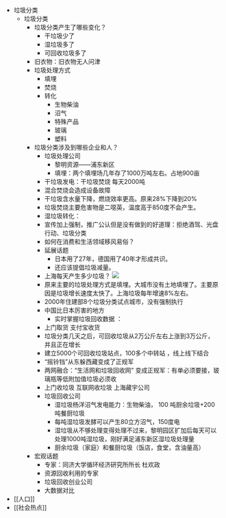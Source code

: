 - 垃圾分类
    - 垃圾分类
        - 垃圾分类产生了哪些变化？
            - 干垃圾少了
            - 湿垃圾多了
            - 可回收垃圾多了
        - 旧衣物：旧衣物无人问津
        - 垃圾处理方式
            - 填埋
            - 焚烧
            - 转化
                - 生物柴油
                - 沼气
                - 特殊产品
                - 玻璃
                - 塑料
        - 垃圾分类涉及到哪些企业和人？
            - 垃圾处理公司
                - 黎明资源——浦东新区
                - 填埋：两个填埋场几年存了1000万吨左右。占地900亩
            - 干垃圾发电：干垃圾焚烧 每天2000吨
            - 混合焚烧会造成设备故障
            - 干垃圾含水量下降，燃烧效率更高。原来28%下降到20%
            - 垃圾焚烧主要危害物是二噁英，温度高于850度不会产生。
            - 湿垃圾转化：
            - 宣传加上强制，推广公认但是没有做到的好道理：拒绝酒驾、光盘行动、垃圾分类
            - 如何在消费和生活领域移风易俗？
            - 延展话题
                - 日本用了27年，德国用了40年才形成共识。
                - 还应该提倡垃圾减量。
            - 上海每天产生多少垃圾？ ![](http://wxhdp.xuexihaike.com/2019-07-22-014703.png)
            - 原来主要的垃圾处理方式是填埋。大城市没有土地填埋了。主要原因是垃圾增长速度太快了。上海垃圾每年增速8%左右。
            - 2000年住建部8个垃圾分类试点城市，没有强制执行
            - 中国比日本厉害的地方
                - 实时掌握垃圾回收数据 ：
            - 上门取货 支付宝收货
            - 垃圾分类几天之后，可回收垃圾从2万公斤左右上涨到3万公斤，并且正在增长
            - 建立5000个可回收垃圾站点，100多个中转站 ，线上线下结合
            - “摇铃铛”从东躲西藏变成了正规军
            - 两网融合：“生活网和垃圾回收网” 变成正规军：有单必须要接，玻璃瓶等低附加值垃圾必须收
            - 上门收垃圾 互联网收垃圾 上海藏宇公司
            - 垃圾回收公司
                - 湿垃圾杨洋沼气发电能力：生物柴油， 100 吨厨余垃圾+200吨餐厨垃圾
                - 每吨湿垃圾发酵可以产生80立方沼气，150度电
                - 湿垃圾从不够处理变得处理不过来，黎明园区扩加后每天可以处理1000吨湿垃圾，刚好满足浦东新区湿垃圾处理量
                - 厨余垃圾（家庭）和餐厨垃圾（饭店，食堂，含油量高）
        - 宏观话题
            - 专家：同济大学循环经济研究所所长 杜欢政
            - 资源回收利用的专家
            - 垃圾回收创业公司
            - 大数据对比
- [[人口]]
- [[社会热点]]

